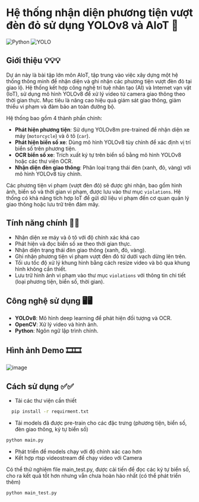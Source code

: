 # Hệ thống nhận diện phương tiện vượt đèn đỏ sử dụng YOLOv8 và AIoT 🎥
![Python](https://img.shields.io/badge/Python-3776AB?style=for-the-badge&logo=python&logoColor=white)
![YOLO](https://img.shields.io/badge/YOLO-8d33ff?style=for-the-badge)


## Giới thiệu 💡💡💡
Dự án này là bài tập lớn môn AIoT, tập trung vào việc xây dựng một hệ thống thông minh để nhận diện và ghi nhận các phương tiện vượt đèn đỏ tại giao lộ. Hệ thống kết hợp công nghệ trí tuệ nhân tạo (AI) và Internet vạn vật (IoT), sử dụng mô hình YOLOv8 để xử lý video từ camera giao thông theo thời gian thực. Mục tiêu là nâng cao hiệu quả giám sát giao thông, giảm thiểu vi phạm và đảm bảo an toàn đường bộ.

Hệ thống bao gồm 4 thành phần chính:
- **Phát hiện phương tiện**: Sử dụng YOLOv8m pre-trained để nhận diện xe máy (`motorcycle`) và ô tô (`car`).
- **Phát hiện biển số xe**: Dùng mô hình YOLOv8 tùy chỉnh để xác định vị trí biển số trên phương tiện.
- **OCR biển số xe**: Trích xuất ký tự trên biển số bằng mô hình YOLOv8 hoặc các thư viện OCR.
- **Nhận diện đèn giao thông**: Phân loại trạng thái đèn (xanh, đỏ, vàng) với mô hình YOLOv8 tùy chỉnh.

Các phương tiện vi phạm (vượt đèn đỏ) sẽ được ghi nhận, bao gồm hình ảnh, biển số và thời gian vi phạm, được lưu vào thư mục `violations`. Hệ thống có khả năng tích hợp IoT để gửi dữ liệu vi phạm đến cơ quan quản lý giao thông hoặc lưu trữ trên đám mây.

## Tính năng chính 🚀🚀
- Nhận diện xe máy và ô tô với độ chính xác khá cao
- Phát hiện và đọc biển số xe theo thời gian thực.
- Nhận diện trạng thái đèn giao thông (xanh, đỏ, vàng).
- Ghi nhận phương tiện vi phạm vượt đèn đỏ từ dưới vạch dừng lên trên.
- Tối ưu tốc độ xử lý khung hình bằng cách resize video và bỏ qua khung hình không cần thiết.
- Lưu trữ hình ảnh vi phạm vào thư mục `violations` với thông tin chi tiết (loại phương tiện, biển số, thời gian).

## Công nghệ sử dụng 🖥🖥
- **YOLOv8**: Mô hình deep learning để phát hiện đối tượng và OCR.
- **OpenCV**: Xử lý video và hình ảnh.
- **Python**: Ngôn ngữ lập trình chính.

## Hình ảnh Demo 🎞🎞
![image](https://github.com/user-attachments/assets/cddb5c82-5d84-44d1-aa16-4461657c3305)

## Cách sử dụng ✅✅
- Tải các thư viện cần thiết
```bash
  pip install -r requirment.txt
```
- Tải models đã được pre-train cho các đặc trưng (phương tiện, biển số, đèn giao thông, ký tự biển số)
```bash
python main.py
```
- Phát triển để models chạy với độ chính xác cao hơn
- Kết hợp rtsp videostream để chạy video với Camera

Có thể thử nghiệm file main_test.py, được cải tiến để đọc các ký tự biển số, cho ra kết quả tốt hơn nhưng vẫn chưa hoàn hảo nhất (có thể phát triển thêm)
```bash
python main_test.py
```

